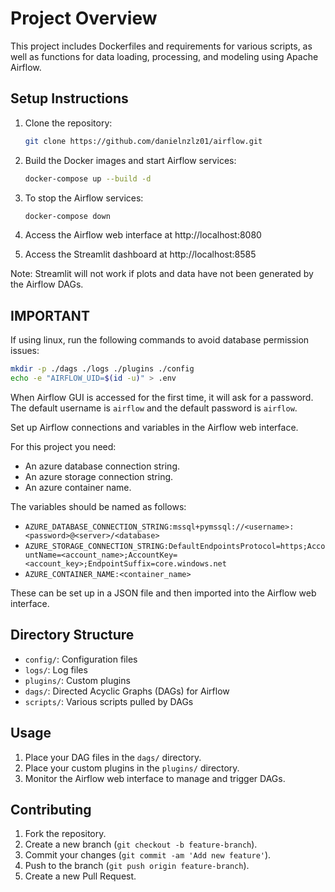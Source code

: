 # Project Overview

This project includes Dockerfiles and requirements for various scripts, as well as functions for data loading, processing, and modeling using Apache Airflow.

## Setup Instructions

1. Clone the repository:
    ```bash
    git clone https://github.com/danielnzlz01/airflow.git
    ```

2. Build the Docker images and start Airflow services:
    ```bash
    docker-compose up --build -d
    ```

3. To stop the Airflow services:
    ```bash
    docker-compose down
    ```

4. Access the Airflow web interface at http://localhost:8080

5. Access the Streamlit dashboard at http://localhost:8585

Note: Streamlit will not work if plots and data have not been generated by the Airflow DAGs.

## IMPORTANT

If using linux, run the following commands to avoid database permission issues:

```bash
mkdir -p ./dags ./logs ./plugins ./config
echo -e "AIRFLOW_UID=$(id -u)" > .env
```

When Airflow GUI is accessed for the first time, it will ask for a password. The default username is `airflow` and the default password is `airflow`.

Set up Airflow connections and variables in the Airflow web interface.

For this project you need:

- An azure database connection string.
- An azure storage connection string.
- An azure container name.

The variables should be named as follows:

- `AZURE_DATABASE_CONNECTION_STRING:mssql+pymssql://<username>:<password>@<server>/<database>`
- `AZURE_STORAGE_CONNECTION_STRING:DefaultEndpointsProtocol=https;AccountName=<account_name>;AccountKey=<account_key>;EndpointSuffix=core.windows.net`
- `AZURE_CONTAINER_NAME:<container_name>`

These can be set up in a JSON file and then imported into the Airflow web interface.

## Directory Structure

- `config/`: Configuration files
- `logs/`: Log files
- `plugins/`: Custom plugins
- `dags/`: Directed Acyclic Graphs (DAGs) for Airflow
- `scripts/`: Various scripts pulled by DAGs

## Usage

1. Place your DAG files in the `dags/` directory.
2. Place your custom plugins in the `plugins/` directory.
3. Monitor the Airflow web interface to manage and trigger DAGs.

## Contributing

1. Fork the repository.
2. Create a new branch (`git checkout -b feature-branch`).
3. Commit your changes (`git commit -am 'Add new feature'`).
4. Push to the branch (`git push origin feature-branch`).
5. Create a new Pull Request.
